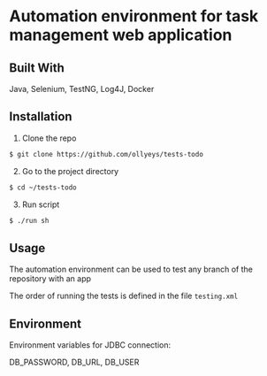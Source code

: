 
# Automation environment for task management web application

## Built With


Java, Selenium, TestNG, Log4J, Docker

## Installation

1. Clone the repo

```sh
$ git clone https://github.com/ollyeys/tests-todo
```

2. Go to the project directory

```sh
$ cd ~/tests-todo
```


3. Run script

```sh
$ ./run sh
```

## Usage

The automation environment can be used to test any branch of the repository with an app

The order of running the tests is defined in the file ```testing.xml```


## Environment

Environment variables for JDBC connection:

DB_PASSWORD, DB_URL, DB_USER 




